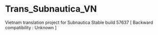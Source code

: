 # Trans_Subnautica_VN
Vietnam translation project for Subnautica Stable build 57637 [ Backward compatibility : Unknown ]
